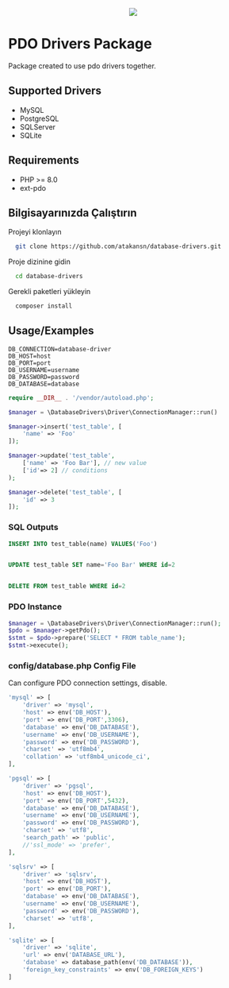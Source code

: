 <p align="center">
  <img src="https://www.php.net/images/logos/new-php-logo.png">
</p>

# PDO Drivers Package

Package created to use pdo drivers together.

## Supported Drivers

- MySQL
- PostgreSQL
- SQLServer
- SQLite

## Requirements

- PHP >= 8.0
- ext-pdo

## Bilgisayarınızda Çalıştırın

Projeyi klonlayın

```bash
  git clone https://github.com/atakansn/database-drivers.git
```

Proje dizinine gidin

```bash
  cd database-drivers
```

Gerekli paketleri yükleyin

```bash
  composer install
```

## Usage/Examples

````dotenv
DB_CONNECTION=database-driver
DB_HOST=host
DB_PORT=port
DB_USERNAME=username
DB_PASSWORD=password
DB_DATABASE=database
````

```php
require __DIR__ . '/vendor/autoload.php';

$manager = \DatabaseDrivers\Driver\ConnectionManager::run()

$manager->insert('test_table', [
    'name' => 'Foo'
]);

$manager->update('test_table',
    ['name' => 'Foo Bar'], // new value
    ['id'=> 2] // conditions
);

$manager->delete('test_table', [
    'id' => 3
]);
```

### SQL Outputs
```sql
INSERT INTO test_table(name) VALUES('Foo')


UPDATE test_table SET name='Foo Bar' WHERE id=2


DELETE FROM test_table WHERE id=2
```

### PDO Instance

````php
$manager = \DatabaseDrivers\Driver\ConnectionManager::run();
$pdo = $manager->getPdo();
$stmt = $pdo->prepare('SELECT * FROM table_name');
$stmt->execute();
````

### config/database.php Config File

Can configure PDO connection settings, disable.

````php
'mysql' => [
    'driver' => 'mysql',
    'host' => env('DB_HOST'),
    'port' => env('DB_PORT',3306),
    'database' => env('DB_DATABASE'),
    'username' => env('DB_USERNAME'),
    'password' => env('DB_PASSWORD'),
    'charset' => 'utf8mb4',
    'collation' => 'utf8mb4_unicode_ci',
],

'pgsql' => [
    'driver' => 'pgsql',
    'host' => env('DB_HOST'),
    'port' => env('DB_PORT',5432),
    'database' => env('DB_DATABASE'),
    'username' => env('DB_USERNAME'),
    'password' => env('DB_PASSWORD'),
    'charset' => 'utf8',
    'search_path' => 'public',
    //'ssl_mode' => 'prefer',
],

'sqlsrv' => [
    'driver' => 'sqlsrv',
    'host' => env('DB_HOST'),
    'port' => env('DB_PORT'),
    'database' => env('DB_DATABASE'),
    'username' => env('DB_USERNAME'),
    'password' => env('DB_PASSWORD'),
    'charset' => 'utf8',
],

'sqlite' => [
    'driver' => 'sqlite',
    'url' => env('DATABASE_URL'),
    'database' => database_path(env('DB_DATABASE')),
    'foreign_key_constraints' => env('DB_FOREIGN_KEYS')
]
````


